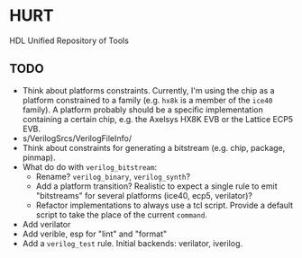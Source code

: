 # HURT
HDL Unified Repository of Tools

## TODO

- Think about platforms constraints.  Currently, I'm using the chip as
  a platform constrained to a family (e.g. `hx8k` is a member of the `ice40`
  family).  A platform probably should be a specific implementation
  containing a certain chip, e.g. the Axelsys HX8K EVB or the Lattice ECP5
  EVB.
- s/VerilogSrcs/VerilogFileInfo/
- Think about constraints for generating a bitstream (e.g. chip, package, pinmap).
- What do do with `verilog_bitstream`:
  - Rename? `verilog_binary`, `verilog_synth`?
  - Add a platform transition?  Realistic to expect a single rule to emit
    "bitstreams" for several platforms (ice40, ecp5, verilator)?
  - Refactor implementations to always use a tcl script.  Provide a default
    script to take the place of the current `command`.
- Add verilator
- Add verible, esp for "lint" and "format"
- Add a `verilog_test` rule.  Initial backends: verilator, iverilog.

